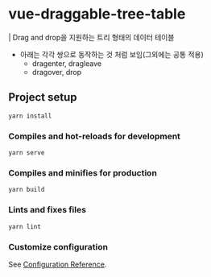 # vue-draggable-tree-table

| Drag and drop을 지원하는 트리 형태의 데이터 테이블

- 아래는 각각 쌍으로 동작하는 것 처럼 보임(그외에는 공통 적용)
    - dragenter, dragleave
    - dragover, drop


## Project setup
```
yarn install
```

### Compiles and hot-reloads for development
```
yarn serve
```

### Compiles and minifies for production
```
yarn build
```

### Lints and fixes files
```
yarn lint
```

### Customize configuration
See [Configuration Reference](https://cli.vuejs.org/config/).

